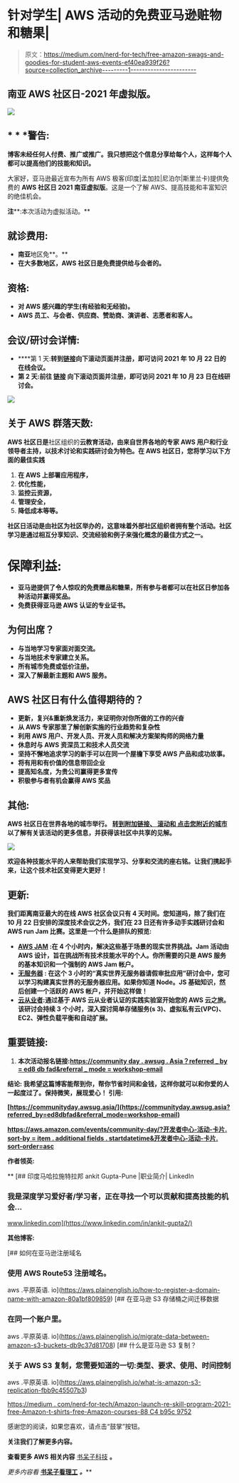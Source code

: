 # 针对学生| AWS 活动的免费亚马逊赃物和糖果|

> 原文：<https://medium.com/nerd-for-tech/free-amazon-swags-and-goodies-for-student-aws-events-ef40ea939f26?source=collection_archive---------1----------------------->

## 南亚 AWS 社区日-2021 年虚拟版。

![](img/c0a06b1c11d2b1c05f9ffbdd1bf07bdf.png)

## * * *警告:

**博客未经任何人付费、推广或推广。我只想把这个信息分享给每个人，这样每个人都可以提高他们的技能和知识。**

大家好，亚马逊最近宣布为所有 AWS 极客(印度|孟加拉|尼泊尔|斯里兰卡)提供免费的 **AWS 社区日 2021 南亚虚拟版**。这是一个了解 AWS、提高技能和丰富知识的绝佳机会。

**注****:本次活动为虚拟活动。**

## **就诊费用:**

*   **南亚**地区免**。**
*   **在大多数地区，AWS 社区日是免费提供给与会者的。**

## ****资格:****

*   **对 AWS 感兴趣的学生(有经验和无经验)。**
*   **AWS 员工、与会者、供应商、赞助商、演讲者、志愿者和客人。**

## **会议/研讨会详情:**

*   ****第 1 天:**转到[**链接**](https://communityday.awsug.asia?referred_by=ed8dbfad&referral_mode=workshop-email)向下滚动页面并注册，即可访问 2021 年 10 月 22 日的在线会议。**
*   ****第 2 天:**前往 [**链接**](https://communityday.awsug.asia?referred_by=ed8dbfad&referral_mode=workshop-email) 向下滚动页面并注册，即可访问 2021 年 10 月 23 日**在线研讨会。****

**![](img/020e205ba1ee60559a20761d586e4d27.png)**

## ****关于 AWS 群落天数:****

**AWS 社区日是**社区组织的**云教育活动，由来自世界各地的专家 AWS 用户和行业领导者主持，以技术讨论和实践研讨会为特色。在 AWS 社区日，您将学习以下方面的最佳实践**

1.  **在 AWS 上部署应用程序，**
2.  **优化性能，**
3.  **监控云资源，**
4.  **管理安全，**
5.  **降低成本等等。**

**社区日活动是由社区为社区举办的，这意味着外部社区组织者拥有整个活动。社区学习是通过相互分享知识、交流经验和例子来强化概念的最佳方式之一。**

# **保障利益:**

*   **亚马逊提供了令人惊叹的免费赠品和糖果，所有参与者都可以在社区日参加各种活动并赢得奖品。**
*   ****免费获得亚马逊 AWS 认证的专业证书**。**

## ****为何出席？****

*   **与当地学习专家面对面交流。**
*   **与当地技术专家建立关系。**
*   **所有城市免费或低价注册。**
*   **深入了解最新主题和 AWS 服务。**

## **AWS 社区日有什么值得期待的？**

*   **更新，复兴&重新焕发活力，来证明你对你所做的工作的兴奋**
*   **从 AWS 专家那里了解创新实施的行业趋势和复杂性**
*   **利用 AWS 用户、开发人员、开发人员和解决方案架构师的网络力量**
*   **休息时与 AWS 资深员工和技术人员交流**
*   **坚持不懈地追求学习的新手可以在同一个屋檐下享受 AWS 产品和成功故事。**
*   **将有用和有价值的信息带回企业**
*   **提高知名度，为贵公司赢得更多宣传**
*   **积极参与者有机会赢得 AWS 奖品**

## ****其他:****

**AWS 社区日在世界各地的城市举行。 [**转到附加链接、** **滚动和** **点击您附近的城市**](https://aws.amazon.com/events/community-day/?developer-center-activities-cards.sort-by=item.additionalFields.startDateTime&developer-center-activities-cards.sort-order=asc) 以了解有关该活动的更多信息，并获得该社区中共享的见解。**

**![](img/2093dab72b955365f898d472c6953637.png)**

**欢迎各种技能水平的人来帮助我们实现学习、分享和交流的座右铭。让我们携起手来，让这个技术社区变得更大更好！**

## **更新:**

**我们距离南亚最大的在线 AWS 社区会议只有 4 天时间。您知道吗，除了我们在 10 月 22 日安排的深度技术会议之外，我们在 23 日还有许多动手实践研讨会和 AWS run Jam 比赛。这里是一个什么是排队的预览:**

*   **[AWS JAM](https://communityday.awsug.asia?referred_by=ed8dbfad&referral_mode=workshop-email) :在 4 个小时内，解决这些基于场景的现实世界挑战。Jam 活动由 AWS 设计，旨在挑战所有技术技能水平的个人。你所需要的只是 AWS 服务的基本知识和一个强制的 AWS Jam 帐户。**
*   **[无服务器](https://communityday.awsug.asia?referred_by=ed8dbfad&referral_mode=workshop-email) **:** 在这个 3 小时的“真实世界无服务器请假审批应用”研讨会中，您可以学习构建真实世界的无服务器应用。如果你知道 Node。JS 基础知识，然后创建一个活跃的 AWS 帐户，并开始这样做！**
*   **[云从业者](https://communityday.awsug.asia?referred_by=ed8dbfad&referral_mode=workshop-email):通过基于 AWS 云从业者认证的实践实验室开始您的 AWS 云之旅。该研讨会持续 3 个小时，深入探讨简单存储服务(s 3)、虚拟私有云(VPC)、EC2、弹性负载平衡和自动扩展。**

## **重要链接:**

1.  ****本次活动报名链接**:[https://community day . awsug . Asia？referred _ by = ed8 db fad&referral _ mode = workshop-email](https://communityday.awsug.asia?referred_by=ed8dbfad&referral_mode=workshop-email)**

****结论:**
我希望这篇博客能帮到你，帮你节省时间和金钱，这样你就可以和你爱的人一起度过了。保持微笑，展现爱心！
**引用:****

**[https://communityday.awsug.asia/](https://communityday.awsug.asia?referred_by=ed8dbfad&referral_mode=workshop-email)**

**[https://aws.amazon.com/events/community-day/?开发者中心-活动-卡片. sort-by = item . additional fields . startdatetime&开发者中心-活动-卡片. sort-order=asc](https://aws.amazon.com/events/community-day/?developer-center-activities-cards.sort-by=item.additionalFields.startDateTime&developer-center-activities-cards.sort-order=asc)**

****作者领英:****

**[](https://www.linkedin.com/in/ankit-gupta2/) [## 印度马哈拉施特拉邦 ankit Gupta-Pune |职业简介| LinkedIn

### 我是深度学习爱好者/学习者，正在寻找一个可以贡献和提高技能的机会…

www.linkedin.com](https://www.linkedin.com/in/ankit-gupta2/) 

**其他博客:**

[](https://aws.plainenglish.io/how-to-register-a-domain-name-with-amazon-80a1bf809859) [## 如何在亚马逊注册域名

### 使用 AWS Route53 注册域名。

aws .平原英语. io](https://aws.plainenglish.io/how-to-register-a-domain-name-with-amazon-80a1bf809859) [](https://aws.plainenglish.io/migrate-data-between-amazon-s3-buckets-db9c37d81708) [## 在亚马逊 S3 存储桶之间迁移数据

### 在同一个账户里。

aws .平原英语. io](https://aws.plainenglish.io/migrate-data-between-amazon-s3-buckets-db9c37d81708) [](https://aws.plainenglish.io/what-is-amazon-s3-replication-fbb9c45507b3) [## 什么是亚马逊 S3 复制？

### 关于 AWS S3 复制，您需要知道的一切:类型、要求、使用、时间控制

aws .平原英语. io](https://aws.plainenglish.io/what-is-amazon-s3-replication-fbb9c45507b3) 

[https://medium . com/nerd-for-tech/Amazon-launch-re-skill-program-2021-free-Amazon-t-shirts-free-Amazon-courses-88 C4 b95c 9752](/nerd-for-tech/amazon-launched-re-skill-program-2021-free-amazon-t-shirts-free-amazon-courses-88c4b95c9752)

感谢您的阅读，如果您喜欢，请点击“鼓掌”按钮。

**关注我们了解更多内容。**

**查看更多 AWS 相关内容** [书呆子科技](https://medium.com/nerd-for-tech) **。**

*更多内容看* [**书呆子看理工**](https://medium.com/nerd-for-tech) ***。*****